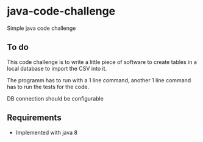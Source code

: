# java-code-challenge
Simple java code challenge

## To do
This code challenge is to write a little piece of software to create tables in a local database to import the CSV into it.

The programm has to run with a 1 line command, another 1 line command has to run the tests for the code.

DB connection should be configurable

## Requirements
- Implemented with java 8
